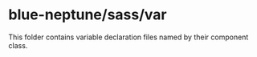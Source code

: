 # blue-neptune/sass/var

This folder contains variable declaration files named by their component class.
